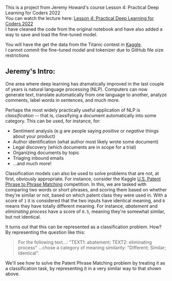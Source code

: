 This is a project from Jeremy Howard's course Lesson 4: Practical Deep Learning for Coders 2022  
You can watch the lecture here: [Lesson 4: Practical Deep Learning for Coders 2022](https://www.youtube.com/watch?v=toUgBQv1BT8)  
I have cleaned the code from the original notebook and have also added a way to save and load the fine-tuned model.

You will have the get the data from the Titanic contest in [Kaggle](https://www.kaggle.com/competitions/titanic/data).  
I cannot commit the fine-tuned model and tokenizer due to GitHub file size restrictions

## Jeremy's Intro:

One area where deep learning has dramatically improved in the last couple of years is natural language processing (NLP). Computers can now generate text, translate automatically from one language to another, analyze comments, label words in sentences, and much more.

Perhaps the most widely practically useful application of NLP is *classification* -- that is, classifying a document automatically into some category. This can be used, for instance, for:

- Sentiment analysis (e.g are people saying *positive* or *negative* things about your product)
- Author identification (what author most likely wrote some document)
- Legal discovery (which documents are in scope for a trial)
- Organizing documents by topic
- Triaging inbound emails
- ...and much more!

Classification models can also be used to solve problems that are not, at first, obviously appropriate. For instance, consider the Kaggle [U.S. Patent Phrase to Phrase Matching](https://www.kaggle.com/competitions/us-patent-phrase-to-phrase-matching/) competition. In this, we are tasked with comparing two words or short phrases, and scoring them based on whether they're similar or not, based on which patent class they were used in. With a score of `1` it is considered that the two inputs have identical meaning, and `0` means they have totally different meaning. For instance, *abatement* and *eliminating process* have a score of `0.5`, meaning they're somewhat similar, but not identical.

It turns out that this can be represented as a classification problem. How? By representing the question like this:

> For the following text...: "TEXT1: abatement; TEXT2: eliminating process" ...chose a category of meaning similarity: "Different; Similar; Identical".

We'll see how to solve the Patent Phrase Matching problem by treating it as a classification task, by representing it in a very similar way to that shown above.
